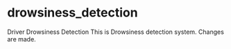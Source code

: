 # drowsiness_detection
Driver Drowsiness Detection
This is Drowsiness detection system.
Changes are made.